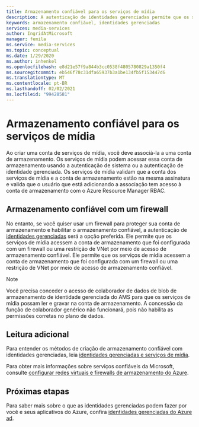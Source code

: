```yaml
---
title: Armazenamento confiável para os serviços de mídia
description: A autenticação de identidades gerenciadas permite que os serviços de mídia acessem a conta de armazenamento que foi configurada com um firewall ou uma restrição de VNet por meio de acesso de armazenamento confiável.
keywords: armazenamento confiável, identidades gerenciadas
services: media-services
author: IngridAtMicrosoft
manager: femila
ms.service: media-services
ms.topic: conceptual
ms.date: 1/29/2020
ms.author: inhenkel
ms.openlocfilehash: e8d21e57f9a844b3cc0538f4805780829a1350f4
ms.sourcegitcommit: eb546f78c31dfa65937b3a1be134fb5f153447d6
ms.translationtype: MT
ms.contentlocale: pt-BR
ms.lasthandoff: 02/02/2021
ms.locfileid: "99428581"
---
```

# <a name="trusted-storage-for-media-services"></a>Armazenamento confiável para os serviços de mídia

Ao criar uma conta de serviços de mídia, você deve associá-la a uma conta de armazenamento. Os serviços de mídia podem acessar essa conta de armazenamento usando a autenticação de sistema ou a autenticação de identidade gerenciada. Os serviços de mídia validam que a conta dos serviços de mídia e a conta de armazenamento estão na mesma assinatura e valida que o usuário que está adicionando a associação tem acesso à conta de armazenamento com o Azure Resource Manager RBAC.

## <a name="trusted-storage-with-a-firewall"></a>Armazenamento confiável com um firewall

No entanto, se você quiser usar um firewall para proteger sua conta de armazenamento e habilitar o armazenamento confiável, a autenticação de [identidades gerenciadas](concept-managed-identities.md) será a opção preferida. Ele permite que os serviços de mídia acessem a conta de armazenamento que foi configurada com um firewall ou uma restrição de VNet por meio de acesso de armazenamento confiável. Ele permite que os serviços de mídia acessem a conta de armazenamento que foi configurada com um firewall ou uma restrição de VNet por meio de acesso de armazenamento confiável.

> [!NOTE]
> Você precisa conceder o acesso de colaborador de dados de blob de armazenamento de identidade gerenciada do AMS para que os serviços de mídia possam ler e gravar na conta de armazenamento.  A concessão da função de colaborador genérico não funcionará, pois não habilita as permissões corretas no plano de dados.

## <a name="further-reading"></a>Leitura adicional

Para entender os métodos de criação de armazenamento confiável com identidades gerenciadas, leia [identidades gerenciadas e serviços de mídia](concept-managed-identities.md).

Para obter mais informações sobre serviços confiáveis da Microsoft, consulte [configurar redes virtuais e firewalls de armazenamento do Azure](../../storage/common/storage-network-security.md#trusted-microsoft-services).

## <a name="next-steps"></a>Próximas etapas

Para saber mais sobre o que as identidades gerenciadas podem fazer por você e seus aplicativos do Azure, confira [identidades gerenciadas do Azure ad](../../active-directory/managed-identities-azure-resources/overview.md).
